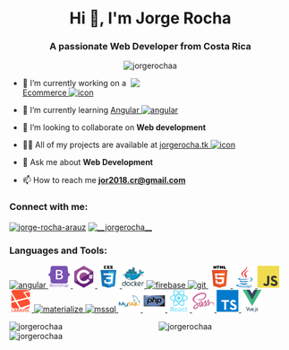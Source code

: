 <h1 align="center">Hi 👋, I'm Jorge Rocha</h1>
<h3 align="center">A passionate Web Developer from Costa Rica</h3>

<p align="center"> <img src="https://komarev.com/ghpvc/?username=jorgerochaa&label=Profile%20views&color=0e75b6&style=flat" alt="jorgerochaa" /> </p>

<img align="right" width="57%" src="https://thumbs.gfycat.com/ExemplaryFairFeline-max-1mb.gif">

- 🔭 I’m currently working on a  <a href="https://www.inwood.tk/" target="_blank">Ecommerce <img src="https://i.ibb.co/t4SzCCM/logo.png" alt="icon" width="20" height="20"/></a></p>

-  <p>🌱 I’m currently learning  <a href="https://angular.io/" target="_blank">Angular <img src="https://angular.io/assets/images/logos/angular/angular.svg" alt="angular" width="20" height="20"/></a></p>

- 👯 I’m looking to collaborate on **Web development**

- 👨‍💻 All of my projects are available at  <a href="https://www.jorgerocha.tk/" target="_blank">jorgerocha.tk <img src="https://www.jorgerocha.tk/img/logo.53c39b2d.png" alt="icon" width="20" height="25"/></a></p>

- 💬 Ask me about **Web Development**

- 📫 How to reach me **jor2018.cr@gmail.com**

<h3 align="left">Connect with me:</h3>
<p align="left">
<a href="https://linkedin.com/in/jorge-rocha-arauz" target="blank"><img align="center" src="https://raw.githubusercontent.com/rahuldkjain/github-profile-readme-generator/master/src/images/icons/Social/linked-in-alt.svg" alt="jorge-rocha-arauz" height="30" width="40" /></a>
<a href="https://instagram.com/__jorgerocha__" target="blank"><img align="center" src="https://raw.githubusercontent.com/rahuldkjain/github-profile-readme-generator/master/src/images/icons/Social/instagram.svg" alt="__jorgerocha__" height="30" width="40" /></a>
</p>

<h3 align="left">Languages and Tools:</h3>
<p align="left"> <a href="https://angular.io" target="_blank" rel="noreferrer"> <img src="https://angular.io/assets/images/logos/angular/angular.svg" alt="angular" width="40" height="40"/> </a> <a href="https://getbootstrap.com" target="_blank" rel="noreferrer"> <img src="https://raw.githubusercontent.com/devicons/devicon/master/icons/bootstrap/bootstrap-plain-wordmark.svg" alt="bootstrap" width="40" height="40"/> </a> <a href="https://www.w3schools.com/cs/" target="_blank" rel="noreferrer"> <img src="https://raw.githubusercontent.com/devicons/devicon/master/icons/csharp/csharp-original.svg" alt="csharp" width="40" height="40"/> </a> <a href="https://www.w3schools.com/css/" target="_blank" rel="noreferrer"> <img src="https://raw.githubusercontent.com/devicons/devicon/master/icons/css3/css3-original-wordmark.svg" alt="css3" width="40" height="40"/> </a> <a href="https://www.docker.com/" target="_blank" rel="noreferrer"> <img src="https://raw.githubusercontent.com/devicons/devicon/master/icons/docker/docker-original-wordmark.svg" alt="docker" width="40" height="40"/> </a> <a href="https://firebase.google.com/" target="_blank" rel="noreferrer"> <img src="https://www.vectorlogo.zone/logos/firebase/firebase-icon.svg" alt="firebase" width="40" height="40"/> </a> <a href="https://git-scm.com/" target="_blank" rel="noreferrer"> <img src="https://www.vectorlogo.zone/logos/git-scm/git-scm-icon.svg" alt="git" width="40" height="40"/> </a> <a href="https://www.w3.org/html/" target="_blank" rel="noreferrer"> <img src="https://raw.githubusercontent.com/devicons/devicon/master/icons/html5/html5-original-wordmark.svg" alt="html5" width="40" height="40"/> </a> <a href="https://www.java.com" target="_blank" rel="noreferrer"> <img src="https://raw.githubusercontent.com/devicons/devicon/master/icons/java/java-original.svg" alt="java" width="40" height="40"/> </a> <a href="https://developer.mozilla.org/en-US/docs/Web/JavaScript" target="_blank" rel="noreferrer"> <img src="https://raw.githubusercontent.com/devicons/devicon/master/icons/javascript/javascript-original.svg" alt="javascript" width="40" height="40"/> </a> <a href="https://laravel.com/" target="_blank" rel="noreferrer"> <img src="https://raw.githubusercontent.com/devicons/devicon/master/icons/laravel/laravel-plain-wordmark.svg" alt="laravel" width="40" height="40"/> </a> <a href="https://materializecss.com/" target="_blank" rel="noreferrer"> <img src="https://raw.githubusercontent.com/prplx/svg-logos/5585531d45d294869c4eaab4d7cf2e9c167710a9/svg/materialize.svg" alt="materialize" width="40" height="40"/> </a> <a href="https://www.microsoft.com/en-us/sql-server" target="_blank" rel="noreferrer"> <img src="https://www.svgrepo.com/show/303229/microsoft-sql-server-logo.svg" alt="mssql" width="40" height="40"/> </a> <a href="https://www.mysql.com/" target="_blank" rel="noreferrer"> <img src="https://raw.githubusercontent.com/devicons/devicon/master/icons/mysql/mysql-original-wordmark.svg" alt="mysql" width="40" height="40"/> </a> <a href="https://www.php.net" target="_blank" rel="noreferrer"> <img src="https://raw.githubusercontent.com/devicons/devicon/master/icons/php/php-original.svg" alt="php" width="40" height="40"/> </a> <a href="https://reactjs.org/" target="_blank" rel="noreferrer"> <img src="https://raw.githubusercontent.com/devicons/devicon/master/icons/react/react-original-wordmark.svg" alt="react" width="40" height="40"/> </a> <a href="https://sass-lang.com" target="_blank" rel="noreferrer"> <img src="https://raw.githubusercontent.com/devicons/devicon/master/icons/sass/sass-original.svg" alt="sass" width="40" height="40"/> </a> <a href="https://www.typescriptlang.org/" target="_blank" rel="noreferrer"> <img src="https://raw.githubusercontent.com/devicons/devicon/master/icons/typescript/typescript-original.svg" alt="typescript" width="40" height="40"/> </a> <a href="https://vuejs.org/" target="_blank" rel="noreferrer"> <img src="https://raw.githubusercontent.com/devicons/devicon/master/icons/vuejs/vuejs-original-wordmark.svg" alt="vuejs" width="40" height="40"/> </a> </p>


<img align="left" width="47%" src="https://github-readme-stats.vercel.app/api?username=jorgerochaa&show_icons=true&locale=en" alt="jorgerochaa" />
<img align="right" width="47%" src="https://github-readme-streak-stats.herokuapp.com/?user=jorgerochaa&" alt="jorgerochaa" />
<p align="left"><img width="47%" src="https://github-readme-stats.vercel.app/api/top-langs?username=jorgerochaa&show_icons=true&locale=en&layout=compact" alt="jorgerochaa" /><p/>





